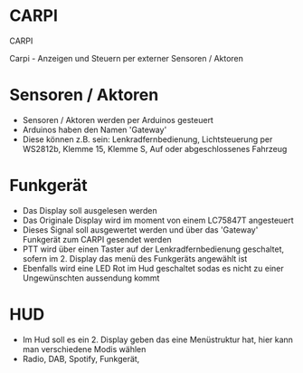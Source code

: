 # CARPI
CARPI

Carpi - Anzeigen und Steuern per externer Sensoren / Aktoren

# Sensoren / Aktoren
 - Sensoren / Aktoren werden per Arduinos gesteuert
 - Arduinos haben den Namen 'Gateway' 
 - Diese können z.B. sein: Lenkradfernbedienung, Lichtsteuerung per WS2812b, Klemme 15, Klemme S, Auf oder abgeschlossenes Fahrzeug

# Funkgerät
 - Das Display soll ausgelesen werden
 - Das Originale Display wird im moment von einem LC75847T angesteuert
 - Dieses Signal soll ausgewertet werden und über das 'Gateway' Funkgerät zum CARPI gesendet werden
 - PTT wird über einen Taster auf der Lenkradfernbedienung geschaltet, sofern im 2. Display das menü des Funkgeräts angewählt ist
 - Ebenfalls wird eine LED Rot im Hud geschaltet sodas es nicht zu einer Ungewünschten aussendung kommt
# HUD
 - Im Hud soll es ein 2. Display geben das eine Menüstruktur hat, hier kann man verschiedene Modis wählen 
 - Radio, DAB, Spotify, Funkgerät,  